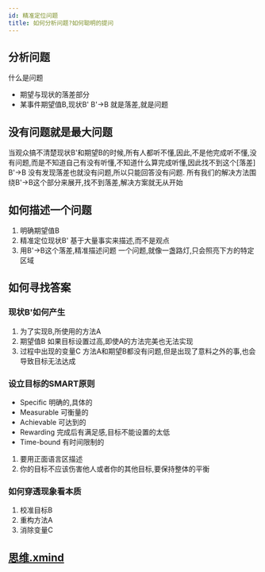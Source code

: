 ```yaml
---
id: 精准定位问题
title: 如何分析问题?如何聪明的提问
---
```


## 分析问题
什么是问题
- 期望与现状的落差部分
- 某事件期望值B,现状B' B'->B 就是落差,就是问题
## 没有问题就是最大问题
当观众搞不清楚现状B'和期望B的时候,所有人都听不懂,因此,不是他完成听不懂,没有问题,而是不知道自己有没有听懂,不知道什么算完成听懂,因此找不到这个[落差] B'->B 没有发现落差也就没有问题,所以只能回答没有问题.
所有我们的解决方法围绕B'->B这个部分来展开,找不到落差,解决方案就无从开始
## 如何描述一个问题
1. 明确期望值B
2. 精准定位现状B'    基于大量事实来描述,而不是观点
3.  用B'->B这个落差,精准描述问题
一个问题,就像一盏路灯,只会照亮下方的特定区域
## 如何寻找答案
### 现状B'如何产生
1. 为了实现B,所使用的方法A
2. 期望值B 如果目标设置过高,即使A的方法完美也无法实现
3. 过程中出现的变量C 方法A和期望B都没有问题,但是出现了意料之外的事,也会导致目标无法达成
### 设立目标的SMART原则
- Specific 明确的,具体的
- Measurable 可衡量的
- Achievable 可达到的
- Rewarding 完成后有满足感,目标不能设置的太低
- Time-bound 有时间限制的
1. 要用正面语言区描述
2. 你的目标不应该伤害他人或者你的其他目标,要保持整体的平衡
### 如何穿透现象看本质
1. 校准目标B
2. 重构方法A
3. 消除变量C



## [思维.xmind](../static/xmind/思维.xmind) 